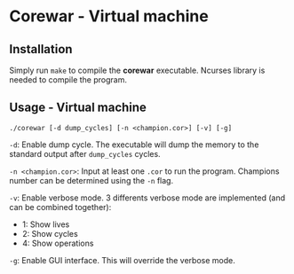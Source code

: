 # Corewar - Virtual machine

## Installation

Simply run `make` to compile the **corewar** executable. Ncurses library is needed to compile the program.

## Usage - Virtual machine

`./corewar [-d dump_cycles] [-n <champion.cor>] [-v] [-g]`

`-d`: Enable dump cycle. The executable will dump the memory to the standard output after `dump_cycles` cycles.

`-n <champion.cor>`: Input at least one `.cor` to run the program. Champions number can be determined using the `-n` flag.

`-v`: Enable verbose mode. 3 differents verbose mode are implemented (and can be combined together):

* 1: Show lives
* 2: Show cycles
* 4: Show operations

`-g`: Enable GUI interface. This will override the verbose mode.
